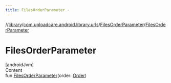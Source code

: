 ```yaml
---
title: FilesOrderParameter -
---
```

//[library](../../index.md)/[com.uploadcare.android.library.urls](../index.md)/[FilesOrderParameter](index.md)/[FilesOrderParameter](-files-order-parameter.md)



# FilesOrderParameter  
[androidJvm]  
Content  
fun [FilesOrderParameter](-files-order-parameter.md)(order: [Order](../-order/index.md))  



